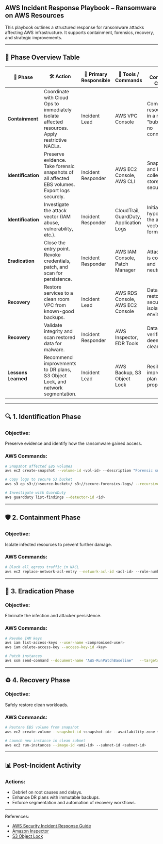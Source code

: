 ## AWS Incident Response Playbook – Ransomware on AWS Resources

This playbook outlines a structured response for ransomware attacks affecting AWS infrastructure. It supports containment, forensics, recovery, and strategic improvements.

---

## 📌 Phase Overview Table

| 🔄 Phase         | 🛠️ Action                                                                                                        | 👤 Primary Responsible | 🧪 Tools / Commands                                          | ✅ Completion Criteria                                                  |
|------------------|-------------------------------------------------------------------------------------------------------------------|------------------------|--------------------------------------------------------------|------------------------------------------------------------------------------|
| **Containment**  | Coordinate with Cloud Ops to immediately isolate affected resources. Apply restrictive NACLs.                    | Incident Lead          | AWS VPC Console                                             | Compromised resources are in a network "bubble" with no connectivity.     |
| **Identification** | Preserve evidence. Take forensic snapshots of all affected EBS volumes. Export logs securely.                  | Incident Responder     | AWS EC2 Console, AWS CLI                                    | Snapshots and logs are collected and stored securely.                      |
| **Identification** | Investigate the attack vector (IAM abuse, vulnerability, etc.).                                                | Incident Responder     | CloudTrail, GuardDuty, Application Logs                     | Initial hypothesis of the attack vector is formulated.                     |
| **Eradication**   | Close the entry point. Revoke credentials, patch, and scan for persistence.                                    | Incident Responder     | AWS IAM Console, Patch Manager                              | Attack vector is confirmed and neutralized.                                |
| **Recovery**      | Restore services to a clean room VPC from known-good backups.                                                  | Incident Lead          | AWS RDS Console, AWS EC2 Console                            | Data is restored in a secure, isolated environment.                         |
| **Recovery**      | Validate integrity and scan restored data for malware.                                                         | Incident Responder     | AWS Inspector, EDR Tools                                    | Data is verified and deemed clean.                                         |
| **Lessons Learned** | Recommend improvements to DR plans, S3 Object Lock, and network segmentation.                                  | Incident Lead          | AWS Backup, S3 Object Lock                                  | Resilience improvement plan is proposed.                                   |

---

## 🔍 1. Identification Phase

### Objective:
Preserve evidence and identify how the ransomware gained access.

### AWS Commands:
```bash
# Snapshot affected EBS volumes
aws ec2 create-snapshot --volume-id <vol-id> --description "Forensic snapshot"

# Copy logs to secure S3 bucket
aws s3 cp s3://<source-bucket>/ s3://secure-forensics-logs/ --recursive

# Investigate with GuardDuty
aws guardduty list-findings --detector-id <id>
```

---

## 🛡️ 2. Containment Phase

### Objective:
Isolate infected resources to prevent further damage.

### AWS Commands:
```bash
# Block all egress traffic in NACL
aws ec2 replace-network-acl-entry --network-acl-id <acl-id> --rule-number 100 --protocol -1   --rule-action deny --cidr-block 0.0.0.0/0 --egress
```

---

## 🧹 3. Eradication Phase

### Objective:
Eliminate the infection and attacker persistence.

### AWS Commands:
```bash
# Revoke IAM keys
aws iam list-access-keys --user-name <compromised-user>
aws iam delete-access-key --access-key-id <key>

# Patch instances
aws ssm send-command --document-name "AWS-RunPatchBaseline"   --targets Key=InstanceIds,Values=<instance-id>
```

---

## ♻️ 4. Recovery Phase

### Objective:
Safely restore clean workloads.

### AWS Commands:
```bash
# Restore EBS volume from snapshot
aws ec2 create-volume --snapshot-id <snapshot-id> --availability-zone <az>

# Launch new instance in clean subnet
aws ec2 run-instances --image-id <ami-id> --subnet-id <subnet-id>
```

---

## 📊 Post-Incident Activity

### Actions:
- Debrief on root causes and delays.
- Enhance DR plans with immutable backups.
- Enforce segmentation and automation of recovery workflows.

---

References:
- [AWS Security Incident Response Guide](https://docs.aws.amazon.com/security/?id=docs_gateway)
- [Amazon Inspector](https://docs.aws.amazon.com/inspector/)
- [S3 Object Lock](https://docs.aws.amazon.com/AmazonS3/latest/userguide/object-lock-overview.html)
